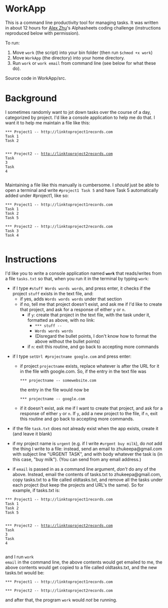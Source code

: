 # WorkApp
This is a command line productivity tool for managing tasks. It was written in about 12 hours for [Alex Zhu](https://github.com/zhukeepa)'s Alphasheets coding challenge (instructions reproduced below with permission).

To run:

1. Move `work` (the script) into your bin folder (then run <code>$chmod +x work</code>)
2. Move `WorkApp` (the directory) into your home directory.
3. Run <code>work</code> or <code>work email</code> from command line (see below for what these do).

Source code in WorkApp/src.

<h1>Background</h1>
<p>I sometimes randomly want to jot down tasks over the course of a day, categorized by project. I&#39;d like a console application to help me do that. I want it to help me maintain a file like this: </p>
<pre><code>*** Project1 <span class="hljs-comment">-- http://linktoproject1records.com</span>
<span class="hljs-keyword">Task</span> <span class="hljs-number">1</span>
<span class="hljs-keyword">Task</span> <span class="hljs-number">2</span>

*** Project2 <span class="hljs-comment">-- http://linktoproject2records.com</span>
<span class="hljs-keyword">Task</span> <span class="hljs-number">3</span>
<span class="hljs-keyword">Task</span> <span class="hljs-number">4</span>
</code></pre><p>Maintaining a file like this manually is cumbersome. I <em>should</em> just be able to open a terminal and write <code>#project1 Task 5</code> and have Task 5 automatically added under #project1, like so: </p>
<pre><code>*** Project1 <span class="hljs-comment">-- http://linktoproject1records.com</span>
<span class="hljs-keyword">Task</span> <span class="hljs-number">1</span>
<span class="hljs-keyword">Task</span> <span class="hljs-number">2</span>
<span class="hljs-keyword">Task</span> <span class="hljs-number">5</span>

*** Project2 <span class="hljs-comment">-- http://linktoproject2records.com</span>
<span class="hljs-keyword">Task</span> <span class="hljs-number">3</span>
<span class="hljs-keyword">Task</span> <span class="hljs-number">4</span>
</fieldset>
</code></pre><h1 id="instructions">Instructions</h1>
<p>I&#39;d like you to write a console application named <strong><code>work</code></strong> that reads/writes from a file <code>tasks.txt</code> so that, when you run it in the terminal by typing <code>work</code>: </p>
<ul>
<li>if I type <code>#stuff Words words words</code>, and press enter, it checks if the project <code>stuff</code> exists in the text file, and: <ul>
<li>if yes, adds <code>Words words words</code> under that section</li>
<li>if no, tell me that project doesn&#39;t exist, and ask me if I&#39;d like to create that project, and ask for a response of either <code>y</code> or <code>n</code>. <ul>
<li>if <code>y</code>: create that project in the text file, with the task under it, formatted as above, with no link: <ul>
<li><code>*** stuff --</code></li>
<li><code>Words words words</code></li>
<li>(Disregard the bullet points, I don&#39;t know how to format the above without the bullet points)</li>
</ul>
</li>
<li>if <code>n</code>: exit this routine, and go back to accepting more commands</li>
</ul>
</li>
</ul>
</li>
<li><p>if I type <code>setUrl #projectname google.com</code> and press enter: </p>
<ul>
<li>if project <code>projectname</code> exists, replace whatever is after the URL for it in the file with google.com. So, if the entry in the text file was <pre><code>*** projectname <span class="hljs-comment">-- somewebsite.com</span>
</code></pre>the entry in the file would now be <pre><code>*** projectname <span class="hljs-comment">-- google.com</span>
</code></pre></li>
<li>if it doesn&#39;t exist, ask me if I want to create that project, and ask for a response of either <code>y</code> or <code>n</code>. If <code>y</code>, add a new project to the file, if <code>n</code>, exit this routine and go back to accepting more commands. </li>
</ul>
</li>
<li><p>if the file <code>task.txt</code> does not already exist when the app exists, create it (and leave it blank)</p>
</li>
<li><p>if my project name is <code>urgent</code> (e.g. if I write <code>#urgent buy milk</code>), do <em>not</em> add the thing I write to a file: instead, send an email to zhukeepa@gmail.com with subject line &quot;URGENT TASK&quot;, and with body whatever the task is (in this case, &quot;buy milk&quot;). (You can send from any email address.)</p>
</li>
<li><p>if <code>email</code> is passed in as a command line argument, <em>don&#39;t</em> do any of the above. Instead, email the contents of tasks.txt to zhukeepa@gmail.com, copy tasks.txt to a file called oldtasks.txt, and remove all the tasks under each project (but keep the projects and URL&#39;s the same). So for example, if tasks.txt is: </p>
</li>
</ul>
<pre><code>*** Project1 <span class="hljs-comment">-- http://linktoproject1records.com</span>
<span class="hljs-keyword">Task</span> <span class="hljs-number">1</span>
<span class="hljs-keyword">Task</span> <span class="hljs-number">2</span>
<span class="hljs-keyword">Task</span> <span class="hljs-number">5</span>

*** Project2 <span class="hljs-comment">-- http://linktoproject2records.com</span>
<span class="hljs-keyword">Task</span> <span class="hljs-number">3</span>
<span class="hljs-keyword">Task</span> <span class="hljs-number">4</span>
</code></pre><p>and I run <code>work email</code> in the command line, the above contents would get emailed to me, the above contents would get copied to a file called oldtasks.txt, and the new tasks.txt would be: </p>
<pre><code>*** Project1 -- <span class="hljs-string">http:</span><span class="hljs-comment">//linktoproject1records.com</span>

*** Project2 -- <span class="hljs-string">http:</span><span class="hljs-comment">//linktoproject2records.com</span>
</code></pre><p>and after that, the program <code>work</code> would <em>not</em> be running. </p>
